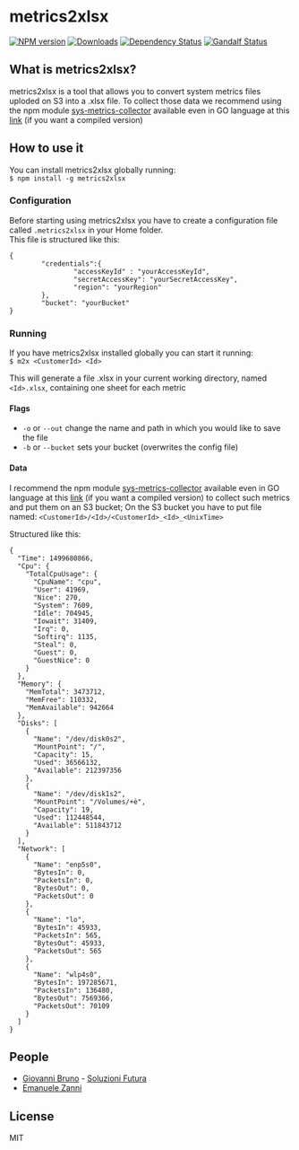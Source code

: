# metrics2xlsx

[![NPM version][npm-image]][npm-url] [![Downloads][downloads-image]][npm-url] [![Dependency Status][dependencies-image]][dependencies-url] [![Gandalf  Status][gandalf-image]][gandalf-url]

[npm-url]: https://www.npmjs.com/package/metrics2xlsx
[npm-image]: http://img.shields.io/npm/v/metrics2xlsx.svg?style=flat
[downloads-image]: https://img.shields.io/npm/dm/metrics2xlsx.svg?style=flat-square
[dependencies-image]: https://david-dm.org/giowe/metrics2xlsx.svg
[dependencies-url]: href="https://david-dm.org/giowe/metrics2xlsx
[gandalf-url]: https://www.youtube.com/watch?v=Sagg08DrO5U
[gandalf-image]: http://img.shields.io/badge/gandalf-approved-61C6FF.svg

## What is metrics2xlsx?

metrics2xlsx is a tool that allows you to convert system metrics files uploded on S3 into a .xlsx file.
To collect those data we recommend using the npm module [sys-metrics-collector]() available even in GO language at this [link]() (if you want a compiled version)

## How to use it

You can install metrics2xlsx globally running:  
``$ npm install -g metrics2xlsx``

### Configuration

Before starting using metrics2xlsx you have to create a configuration file called ```.metrics2xlsx``` in your Home folder.  
This file is structured like this:
```
{
        "credentials":{
                "accessKeyId" : "yourAccessKeyId",
                "secretAccessKey": "yourSecretAccessKey",
                "region": "yourRegion"
        },
        "bucket": "yourBucket"
}
```

### Running
  If you have metrics2xlsx installed globally you can start it running:  
  ```$ m2x <CustomerId> <Id> ```

  This will generate a file .xlsx in your current working directory, named `<Id>.xlsx`,
  containing one sheet for each metric

#### Flags
   - ```-o``` or ```--out``` change the name and path in which you would like to save the file
   - ```-b``` or ```--bucket``` sets your bucket (overwrites the config file)
   
#### Data
  I recommend the npm module [sys-metrics-collector]() available even in GO language at this [link]() (if you want a compiled version) to collect such metrics and put them on an S3 bucket;
  On the S3 bucket you have to put file named: ``<CustomerId>/<Id>/<CustomerId>_<Id>_<UnixTime>``
  
  Structured like this:
  ```
  {
    "Time": 1499680866,
    "Cpu": {
      "TotalCpuUsage": {
        "CpuName": "cpu",
        "User": 41969,
        "Nice": 270,
        "System": 7609,
        "Idle": 704945,
        "Iowait": 31409,
        "Irq": 0,
        "Softirq": 1135,
        "Steal": 0,
        "Guest": 0,
        "GuestNice": 0
      }
    },
    "Memory": {
      "MemTotal": 3473712,
      "MemFree": 110332,
      "MemAvailable": 942664
    },
    "Disks": [
      {
        "Name": "/dev/disk0s2",
        "MountPoint": "/",
        "Capacity": 15,
        "Used": 36566132,
        "Available": 212397356
      },
      {
        "Name": "/dev/disk1s2",
        "MountPoint": "/Volumes/+è",
        "Capacity": 19,
        "Used": 112448544,
        "Available": 511843712
      }
    ],
    "Network": [
      {
        "Name": "enp5s0",
        "BytesIn": 0,
        "PacketsIn": 0,
        "BytesOut": 0,
        "PacketsOut": 0
      },
      {
        "Name": "lo",
        "BytesIn": 45933,
        "PacketsIn": 565,
        "BytesOut": 45933,
        "PacketsOut": 565
      },
      {
        "Name": "wlp4s0",
        "BytesIn": 197285671,
        "PacketsIn": 136480,
        "BytesOut": 7569366,
        "PacketsOut": 70109
      }
    ]
  }
  ```
  
## People

- [Giovanni Bruno](https://github.com/giowe) - [Soluzioni Futura](https://www.soluzionifutura.it/)
- [Emanuele Zanni](https://github.com/zanni99)

## License
MIT
